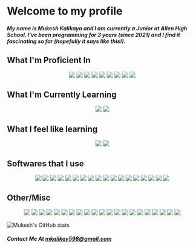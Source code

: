 <h1> Welcome to my profile</h1>

<h5> My name is Mukesh Kalikaya and I am currently a Junior at Allen High School. I've been programming for 3 years (since 2021) and I find it fascinating so far (hopefully it says like this!). </h5>

<h2> What I'm Proficient In </h2>
<p align="center">
  <img src = "https://img.shields.io/badge/JavaScript-323330?style=for-the-badge&logo=javascript&logoColor=F7DF1E" />
  <img src = "https://img.shields.io/badge/Node.js-43853D?style=for-the-badge&logo=node.js&logoColor=white" />
  <img src = "https://img.shields.io/badge/HTML-239120?style=for-the-badge&logo=html5&logoColor=white" />
  <img src = "https://img.shields.io/badge/CSS-239120?&style=for-the-badge&logo=css3&logoColor=white" />
  <img src = "https://img.shields.io/badge/Swift-FA7343?style=for-the-badge&logo=swift&logoColor=white" />
  <img src = "https://img.shields.io/badge/React-20232A?style=for-the-badge&logo=react&logoColor=61DAFB" />
  <img src = "https://img.shields.io/badge/React_Native-20232A?style=for-the-badge&logo=react&logoColor=61DAFB" />
  <img src = "https://img.shields.io/badge/HTML5-E34F26?style=for-the-badge&logo=html5&logoColor=white" />
  <img src = "https://img.shields.io/badge/CSS3-1572B6?style=for-the-badge&logo=css3&logoColor=white" />
</p>

<h2> What I'm Currently Learning </h2>
<p align = "center">
  <img src = "https://img.shields.io/badge/Java-ED8B00?style=for-the-badge&logo=openjdk&logoColor=white" />
  <img src = "https://img.shields.io/badge/TensorFlow-FF6F00?style=for-the-badge&logo=tensorflow&logoColor=white" />
</p>

<h2> What I feel like learning </h2>
<p align = "center">
  <img src = "https://img.shields.io/badge/C%2B%2B-00599C?style=for-the-badge&logo=c%2B%2B&logoColor=white" />
  <img src = "https://img.shields.io/badge/Python-14354C?style=for-the-badge&logo=python&logoColor=white" />
</p>

<h2> Softwares that I use </h2>
<p align = "center">
  <img src = "https://img.shields.io/badge/Opera-FF1B2D?style=for-the-badge&logo=Opera&logoColor=white" />
  <img src = "https://img.shields.io/badge/Microsoft_Edge-0078D7?style=for-the-badge&logo=Microsoft-edge&logoColor=white" />
  <img src = "https://img.shields.io/badge/Google_chrome-4285F4?style=for-the-badge&logo=Google-chrome&logoColor=white" />
  <img src = "https://img.shields.io/badge/Firefox_Browser-FF7139?style=for-the-badge&logo=Firefox-Browser&logoColor=white" />
  <img src = "https://img.shields.io/badge/Brave-FF1B2D?style=for-the-badge&logo=Brave&logoColor=white" />
  <img src = "https://img.shields.io/badge/Safari-FF1B2D?style=for-the-badge&logo=Safari&logoColor=white" />
  <img src = "https://img.shields.io/badge/Android-3DDC84?style=for-the-badge&logo=android&logoColor=white" />
  <img src = "https://img.shields.io/badge/iOS-000000?style=for-the-badge&logo=ios&logoColor=white" />
  <img src = "https://img.shields.io/badge/mac%20os-000000?style=for-the-badge&logo=apple&logoColor=white" />
  <img src = "https://img.shields.io/badge/Ubuntu-E95420?style=for-the-badge&logo=ubuntu&logoColor=white" />
  <img src = "https://img.shields.io/badge/Windows-0078D6?style=for-the-badge&logo=windows&logoColor=white" />
  <img src = "https://img.shields.io/badge/Arduino_IDE-00979D?style=for-the-badge&logo=arduino&logoColor=white" />
  <img src = "https://img.shields.io/badge/Visual_Studio-5C2D91?style=for-the-badge&logo=visual%20studio&logoColor=white" />
  <img src = "https://img.shields.io/badge/Visual_Studio_Code-0078D4?style=for-the-badge&logo=visual%20studio%20code&logoColor=white" />
  <img src = "https://img.shields.io/badge/App_Store-0D96F6?style=for-the-badge&logo=app-store&logoColor=white" />
  <img src = "https://img.shields.io/badge/Google_Play-414141?style=for-the-badge&logo=google-play&logoColor=white" />
  <img src = "https://img.shields.io/badge/windows%20terminal-4D4D4D?style=for-the-badge&logo=windows%20terminal&logoColor=white" />
  <img src = "https://img.shields.io/badge/powershell-5391FE?style=for-the-badge&logo=powershell&logoColor=white" />
</p>

<h2> Other/Misc </h2>
<p align = "center">
  <img src = "https://img.shields.io/badge/Facebook-1877F2?style=for-the-badge&logo=facebook&logoColor=white" />
  <img src = "https://img.shields.io/badge/GitHub-100000?style=for-the-badge&logo=github&logoColor=white" />
  <img src = "https://img.shields.io/badge/Instagram-E4405F?style=for-the-badge&logo=instagram&logoColor=white" />
  <img src = "https://img.shields.io/badge/LinkedIn-0077B5?style=for-the-badge&logo=linkedin&logoColor=white" />
  <img src = "https://img.shields.io/badge/Snapchat-FFFC00?style=for-the-badge&logo=snapchat&logoColor=white" />
  <img src = "https://img.shields.io/badge/Stack_Overflow-FE7A16?style=for-the-badge&logo=stack-overflow&logoColor=white" />
  <img src = "https://img.shields.io/badge/YouTube-FF0000?style=for-the-badge&logo=youtube&logoColor=white" />
  <img src = "https://img.shields.io/badge/Git-F05032?style=for-the-badge&logo=git&logoColor=white" />
  <img src = "https://img.shields.io/badge/Epic%20Games-313131?style=for-the-badge&logo=Epic%20Games&logoColor=white" />
  <img src = "https://img.shields.io/badge/FIFA-B7312F?style=for-the-badge&logo=fifa&logoColor=white" />
  <img src = "https://img.shields.io/badge/Riot_Games-D32936?style=for-the-badge&logo=riot-games&logoColor=white" />
  <img src = "https://img.shields.io/badge/Steam-000000?style=for-the-badge&logo=steam&logoColor=white" />
  <img src = "https://img.shields.io/badge/Xbox-107C10?style=for-the-badge&logo=xbox&logoColor=white" />
  <img src = "https://img.shields.io/badge/Spotify-1ED760?&style=for-the-badge&logo=spotify&logoColor=white" />
  <img src = "https://img.shields.io/badge/Tidal-000000?style=for-the-badge&logo=Tidal&logoColor=white" />
  <img src = "https://img.shields.io/badge/YouTube_Music-FF0000?style=for-the-badge&logo=youtube-music&logoColor=white" />
  <img src = "https://img.shields.io/badge/Cloudflare-F38020?style=for-the-badge&logo=Cloudflare&logoColor=white" />
  <img src = "https://img.shields.io/badge/Canva-%2300C4CC.svg?&style=for-the-badge&logo=Canva&logoColor=white" />
  <img src = "https://img.shields.io/badge/Codecademy-FFF0E5?style=for-the-badge&logo=codecademy&logoColor=303347" />
  <img src = "https://img.shields.io/badge/Duolingo-58CC02?style=for-the-badge&logo=Duolingo&logoColor=white" />
  <img src = "https://img.shields.io/badge/Khan%20Academy-14BF96?style=for-the-badge&logo=Khan%20Academy&logoColor=white" />
</p>

<!-- [![Top Languages](https://github-readme-stats.vercel.app/api/top-langs/?username=mukesh-kalikaya&theme=react&layout=donut)](https://github.com/mukesh-kalikaya/github-readme-stats) -->
![Mukesh's GitHub stats](https://github-readme-stats.vercel.app/api?username=mukesh-kalikaya&theme=react&show_icons=true)


##### Contact Me At mkalikay598@gmail.com

<!--
**Mukesh-Kalikaya/Mukesh-Kalikaya** is a ✨ _special_ ✨ repository because its `README.md` (this file) appears on your GitHub profile.

Here are some ideas to get you started:

- 🔭 I’m currently working on ...
- 🌱 I’m currently learning ...
- 👯 I’m looking to collaborate on ...
- 🤔 I’m looking for help with ...
- 💬 Ask me about ...
- 📫 How to reach me: ...
- 😄 Pronouns: ...
- ⚡ Fun fact: ...
-->
